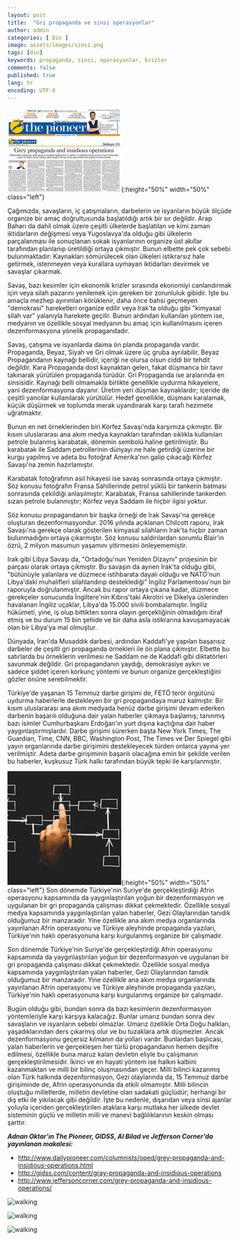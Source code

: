 ```yaml
---
layout: post
title:  "Gri propaganda ve sinsi operasyonlar"
author: admin
categories: [ Din ]
image: assets/images/sinsi.png
tags: [din]
keywords: propaganda, sinsi, operasyonlar, krizler
comments: false
published: true
lang: tr
encoding: UTF-8
---
```


![walking](/assets/images/the_pioneer_adnan_oktar_grey_propaganda_and_insidious_operations.jpg "image"){:height="50%" width="50%" class="left"}

Çağımızda, savaşların, iç çatışmaların, darbelerin ve isyanların büyük ölçüde organize bir amaç doğrultusunda başlatıldığı artık bir sır değildir. Arap Baharı da dahil olmak üzere çeşitli ülkelerde başlatılan ve kimi zaman iktidarların değişmesi veya Yugoslavya'da olduğu gibi ülkelerin parçalanması ile sonuçlanan sokak isyanlarının organize üst akıllar tarafından planlanıp üretildiği ortaya çıkmıştır. Bunun elbette pek çok sebebi bulunmaktadır: Kaynakları sömürülecek olan ülkeleri istikrarsız hale getirmek, istenmeyen veya kurallara uymayan iktidarları devirmek ve savaşlar çıkarmak.

Savaş, bazı kesimler için ekonomik krizler sırasında ekonomiyi canlandırmak için veya silah pazarını yenilemek için gereken bir zorunluluk gibidir. İşte bu amaçla mezhep ayırımları körüklenir, daha önce bahsi geçmeyen "demokrasi" hareketleri organize edilir veya Irak'ta olduğu gibi "kimyasal silah var" yalanıyla harekete geçilir. Bunun ardından kullanılan yöntem ise, medyanın ve özellikle sosyal medyanın bu amaç için kullanılmasını içeren dezenformasyona yönelik propagandadır.

Savaş, çatışma ve isyanlarda daima ön planda propaganda vardır. Propaganda, Beyaz, Siyah ve Gri olmak üzere üç gruba ayrılabilir. Beyaz Propagandanın kaynağı bellidir, içeriği ne olursa olsun ciddi bir tehdit değildir. Kara Propaganda dost kaynaktan gelen, fakat düşmanca bir tavır takınarak yürütülen propaganda türüdür. Gri Propaganda ise aralarında en sinsisidir. Kaynağı belli olmamakla birlikte genellikle uydurma hikayelere, yani dezenformasyona dayanır. Üretim yeri düşman kaynaklardır; içeride de çeşitli yancılar kullanılarak yürütülür. Hedef genellikle, düşmanı karalamak, küçük düşürmek ve toplumda merak uyandırarak karşı tarafı hezimete uğratmaktır.

Bunun en net örneklerinden biri Körfez Savaşı'nda karşımıza çıkmıştır. Bir kısım uluslararası ana akım medya kaynakları tarafından sıklıkla kullanılan petrole bulanmış karabatak, dönemin sembolü haline getirilmiştir. Bu karabatak ile Saddam petrollerinin dünyayı ne hale getirdiği üzerine bir kurgu yapılmış ve adeta bu fotoğraf Amerika'nın galip çıkacağı Körfez Savaşı'na zemin hazırlamıştır.

Karabatak fotoğrafının asıl hikayesi ise savaş sonrasında ortaya çıkmıştır. Söz konusu fotoğrafın Fransa Sahillerinde petrol yüklü bir tankerin batması sonrasında çekildiği anlaşılmıştır. Karabatak, Fransa sahillerinde  tankerden sızan petrole bulanmıştır; Körfez veya Saddam ile hiçbir ilgisi yoktur.

Söz konusu propagandanın bir başka örneği de Irak Savaşı'na gerekçe oluşturan dezenformasyondur. 2016 yılında açıklanan Chilcott raporu, Irak Savaşı'na gerekçe olarak gösterilen kimyasal silahların Irak'ta hiçbir zaman bulunmadığını ortaya çıkarmıştır. Söz konusu saldırılardan sorumlu Blair'in özrü, 2 milyon masumun yaşamını yitirmesini önleyememiştir.

Irak gibi Libya Savaşı da, "Ortadoğu'nun Yeniden Dizaynı" projesinin bir parçası olarak ortaya çıkmıştır. Bu savaşın da aynen Irak'ta olduğu gibi, "bütünüyle yalanlara ve düzmece istihbarata dayalı olduğu ve NATO'nun Libya'daki muhalifleri silahlandırıp desteklediği" İngiliz Parlamentosu'nun bir raporuyla doğrulanmıştır. Ancak bu rapor ortaya çıkana kadar, düzmece gerekçeler sonucunda İngiltere'nin Kıbrıs'taki Akrotiri ve Dikelya üslerinden havalanan İngiliz uçaklar, Libya'da 15.000 sivili bombalamıştır. İngiliz hükümeti, yine, iş olup bittikten sonra olayın gerçekliğinin olmadığını itiraf etmiş ve bu durum 15 bin şehide ve bir daha asla istikrarına kavuşamayacak olan bir Libya'ya mal olmuştur.

Dünyada, İran'da Musaddık darbesi, ardından Kaddafi'ye yapılan başarısız darbeler de çeşitli gri propaganda örnekleri ile ön plana çıkmıştır. Elbette bu satırlarda bu örneklerin verilmesi ne Saddam ne de Kaddafi gibi diktatörleri savunmak değildir. Gri propagandanın yaydığı, demokrasiye aykırı ve sadece şiddet içeren korkunç yöntemi ve bunun organize gerçekleştiğini gözler önüne serebilmektir.

Türkiye'de yaşanan 15 Temmuz darbe girişimi de, FETÖ terör örgütünü uydurma haberlerle destekleyen bir gri propagandaya maruz kalmıştır. Bir kısım uluslararası ana akım medyada henüz darbe girişimi devam ederken darbenin başarılı olduğuna dair yalan haberler çıkmaya başlamış; tanınmış bazı isimler Cumhurbaşkanı Erdoğan'ın yurt dışına kaçtığına dair haber yaygınlaştırmışlardır. Darbe girişimi sürerken başta New York Times, The Guardian, Time, CNN, BBC, Washington Post, The Times ve Der Spiegel gibi yayın organlarında darbe girişimini destekleyecek türden onlarca yayına yer verilmiştir. Adeta darbe girişiminin başarılı olacağına emin bir şekilde verilen bu haberler, kuşkusuz Türk halkı tarafından büyük tepki ile karşılanmıştır.

  
![walking](/assets/images/operasyon.png "image"){:height="50%" width="50%" class="left"}
Son dönemde Türkiye'nin Suriye'de gerçekleştirdiği Afrin operasyonu kapsamında da yaygınlaştırılan yoğun bir dezenformasyon ve uygulanan bir gri propaganda çalışması dikkat çekmektedir. Özellikle sosyal medya kapsamında yaygınlaştırılan yalan haberler, Gezi Olaylarından tanıdık olduğumuz bir manzaradır. Yine özellikle ana akım medya organlarında yayınlanan Afrin operasyonu ve Türkiye aleyhinde propaganda yazıları, Türkiye'nin haklı operasyonuna karşı kurgulanmış organize bir çalışmadır.


Son dönemde Türkiye'nin Suriye'de gerçekleştirdiği Afrin operasyonu kapsamında da yaygınlaştırılan yoğun bir dezenformasyon ve uygulanan bir gri propaganda çalışması dikkat çekmektedir. Özellikle sosyal medya kapsamında yaygınlaştırılan yalan haberler, Gezi Olaylarından tanıdık olduğumuz bir manzaradır. Yine özellikle ana akım medya organlarında yayınlanan Afrin operasyonu ve Türkiye aleyhinde propaganda yazıları, Türkiye'nin haklı operasyonuna karşı kurgulanmış organize bir çalışmadır.

Bugün olduğu gibi, bundan sonra da bazı kesimlerin dezenformasyon yöntemleriyle karşı karşıya kalacağız. Bunlar umarız bundan sonra dev savaşların ve isyanların sebebi olmazlar. Umarız özellikle Orta Doğu halkları, yaşadıklarından ders çıkarmış olur ve bu tuzaklara artık düşmezler. Ancak dezenformasyonu geçersiz kılmanın da yolları vardır. Bunlardan başlıcası, yalan haberlerin ve gerçekleşen her türlü propagandanın hemen deşifre edilmesi, özellikle buna maruz kalan devletin eliyle bu çalışmanın gerçekleştirilmesidir. İkinci ve en hayati yöntem ise halkın kalbini kazanmaktan ve milli bir bilinç oluşmasından geçer. Milli bilinci kazanmış olan Türk halkında dezenformasyon, Gezi olaylarında da, 15 Temmuz darbe girişiminde de, Afrin operasyonunda da etkili olmamıştır. Milli bilincin oluştuğu milletlerde, milletin devletine olan sadakati güçlüdür; herhangi bir dış etki ile yıkılacak gibi değildir. İşte bu nedenle, dışarıdan veya sinsi ajanlar yoluyla içeriden gerçekleştirilen ataklara karşı mutlaka her ülkede devlet sisteminin güçlü ve milletin milli ve manevi bağlılıklarının keskin olması şarttır.
 
***Adnan Oktar'ın The Pioneer, GIDSS, Al Bilad ve Jefferson Corner'da yayınlanan makalesi:***

- http://www.dailypioneer.com/columnists/oped/grey-propaganda-and-insidious-operations.html
- http://gidss.com/content/gray-propaganda-and-insidious-operations
- http://www.jeffersoncorner.com/grey-propaganda-and-insidious-operations/

![walking](/assets/images/jefferson_corner_adnan_oktar_grey_propaganda_and_insidious_operations.jpg "image")

![walking](/assets/images/gidss_adnan_oktar_grey_propaganda_and_insidious_operations.jpg "image")

![walking](/assets/images/al_bilad_adnan_oktar_grey_propaganda_and_insidious_operations.jpg "image")

